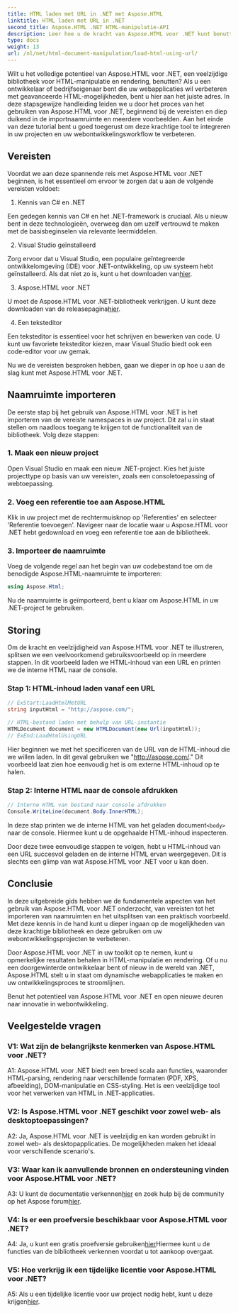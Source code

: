 ```yaml
---
title: HTML laden met URL in .NET met Aspose.HTML
linktitle: HTML laden met URL in .NET
second_title: Aspose.HTML .NET HTML-manipulatie-API
description: Leer hoe u de kracht van Aspose.HTML voor .NET kunt benutten. Geef uw webontwikkeling een boost met HTML-manipulatie en rendering.
type: docs
weight: 13
url: /nl/net/html-document-manipulation/load-html-using-url/
---
```


Wilt u het volledige potentieel van Aspose.HTML voor .NET, een veelzijdige bibliotheek voor HTML-manipulatie en rendering, benutten? Als u een ontwikkelaar of bedrijfseigenaar bent die uw webapplicaties wil verbeteren met geavanceerde HTML-mogelijkheden, bent u hier aan het juiste adres. In deze stapsgewijze handleiding leiden we u door het proces van het gebruiken van Aspose.HTML voor .NET, beginnend bij de vereisten en diep duikend in de importnaamruimte en meerdere voorbeelden. Aan het einde van deze tutorial bent u goed toegerust om deze krachtige tool te integreren in uw projecten en uw webontwikkelingsworkflow te verbeteren.

## Vereisten

Voordat we aan deze spannende reis met Aspose.HTML voor .NET beginnen, is het essentieel om ervoor te zorgen dat u aan de volgende vereisten voldoet:

1. Kennis van C# en .NET

Een gedegen kennis van C# en het .NET-framework is cruciaal. Als u nieuw bent in deze technologieën, overweeg dan om uzelf vertrouwd te maken met de basisbeginselen via relevante leermiddelen.

2. Visual Studio geïnstalleerd

 Zorg ervoor dat u Visual Studio, een populaire geïntegreerde ontwikkelomgeving (IDE) voor .NET-ontwikkeling, op uw systeem hebt geïnstalleerd. Als dat niet zo is, kunt u het downloaden van[hier](https://visualstudio.microsoft.com/).

3. Aspose.HTML voor .NET

 U moet de Aspose.HTML voor .NET-bibliotheek verkrijgen. U kunt deze downloaden van de releasepagina[hier](https://releases.aspose.com/html/net/).

4. Een teksteditor

Een teksteditor is essentieel voor het schrijven en bewerken van code. U kunt uw favoriete teksteditor kiezen, maar Visual Studio biedt ook een code-editor voor uw gemak.

Nu we de vereisten besproken hebben, gaan we dieper in op hoe u aan de slag kunt met Aspose.HTML voor .NET.

## Naamruimte importeren

De eerste stap bij het gebruik van Aspose.HTML voor .NET is het importeren van de vereiste namespaces in uw project. Dit zal u in staat stellen om naadloos toegang te krijgen tot de functionaliteit van de bibliotheek. Volg deze stappen:

### 1. Maak een nieuw project

Open Visual Studio en maak een nieuw .NET-project. Kies het juiste projecttype op basis van uw vereisten, zoals een consoletoepassing of webtoepassing.

### 2. Voeg een referentie toe aan Aspose.HTML

Klik in uw project met de rechtermuisknop op 'Referenties' en selecteer 'Referentie toevoegen'. Navigeer naar de locatie waar u Aspose.HTML voor .NET hebt gedownload en voeg een referentie toe aan de bibliotheek.

### 3. Importeer de naamruimte

Voeg de volgende regel aan het begin van uw codebestand toe om de benodigde Aspose.HTML-naamruimte te importeren:

```csharp
using Aspose.Html;
```

Nu de naamruimte is geïmporteerd, bent u klaar om Aspose.HTML in uw .NET-project te gebruiken.

## Storing

Om de kracht en veelzijdigheid van Aspose.HTML voor .NET te illustreren, splitsen we een veelvoorkomend gebruiksvoorbeeld op in meerdere stappen. In dit voorbeeld laden we HTML-inhoud van een URL en printen we de interne HTML naar de console.

### Stap 1: HTML-inhoud laden vanaf een URL

```csharp
// ExStart:LaadHtmlMetURL
string inputHtml = "http://aspose.com/";

// HTML-bestand laden met behulp van URL-instantie
HTMLDocument document = new HTMLDocument(new Url(inputHtml));
// ExEnd:LoadHtmlUsingURL
```

Hier beginnen we met het specificeren van de URL van de HTML-inhoud die we willen laden. In dit geval gebruiken we "http://aspose.com/." Dit voorbeeld laat zien hoe eenvoudig het is om externe HTML-inhoud op te halen.

### Stap 2: Interne HTML naar de console afdrukken

```csharp
// Interne HTML van bestand naar console afdrukken
Console.WriteLine(document.Body.InnerHTML);
```

 In deze stap printen we de interne HTML van het geladen document`<body>` naar de console. Hiermee kunt u de opgehaalde HTML-inhoud inspecteren.

Door deze twee eenvoudige stappen te volgen, hebt u HTML-inhoud van een URL succesvol geladen en de interne HTML ervan weergegeven. Dit is slechts een glimp van wat Aspose.HTML voor .NET voor u kan doen.

## Conclusie

In deze uitgebreide gids hebben we de fundamentele aspecten van het gebruik van Aspose.HTML voor .NET onderzocht, van vereisten tot het importeren van naamruimten en het uitsplitsen van een praktisch voorbeeld. Met deze kennis in de hand kunt u dieper ingaan op de mogelijkheden van deze krachtige bibliotheek en deze gebruiken om uw webontwikkelingsprojecten te verbeteren.

Door Aspose.HTML voor .NET in uw toolkit op te nemen, kunt u opmerkelijke resultaten behalen in HTML-manipulatie en rendering. Of u nu een doorgewinterde ontwikkelaar bent of nieuw in de wereld van .NET, Aspose.HTML stelt u in staat om dynamische webapplicaties te maken en uw ontwikkelingsproces te stroomlijnen.

Benut het potentieel van Aspose.HTML voor .NET en open nieuwe deuren naar innovatie in webontwikkeling.

## Veelgestelde vragen

### V1: Wat zijn de belangrijkste kenmerken van Aspose.HTML voor .NET?
   
A1: Aspose.HTML voor .NET biedt een breed scala aan functies, waaronder HTML-parsing, rendering naar verschillende formaten (PDF, XPS, afbeelding), DOM-manipulatie en CSS-styling. Het is een veelzijdige tool voor het verwerken van HTML in .NET-applicaties.

### V2: Is Aspose.HTML voor .NET geschikt voor zowel web- als desktoptoepassingen?
   
A2: Ja, Aspose.HTML voor .NET is veelzijdig en kan worden gebruikt in zowel web- als desktopapplicaties. De mogelijkheden maken het ideaal voor verschillende scenario's.

### V3: Waar kan ik aanvullende bronnen en ondersteuning vinden voor Aspose.HTML voor .NET?
   
 A3: U kunt de documentatie verkennen[hier](https://reference.aspose.com/html/net/) en zoek hulp bij de community op het Aspose forum[hier](https://forum.aspose.com/).

### V4: Is er een proefversie beschikbaar voor Aspose.HTML voor .NET?
   
 A4: Ja, u kunt een gratis proefversie gebruiken[hier](https://releases.aspose.com/)Hiermee kunt u de functies van de bibliotheek verkennen voordat u tot aankoop overgaat.

### V5: Hoe verkrijg ik een tijdelijke licentie voor Aspose.HTML voor .NET?
   
A5: Als u een tijdelijke licentie voor uw project nodig hebt, kunt u deze krijgen[hier](https://purchase.aspose.com/temporary-license/).